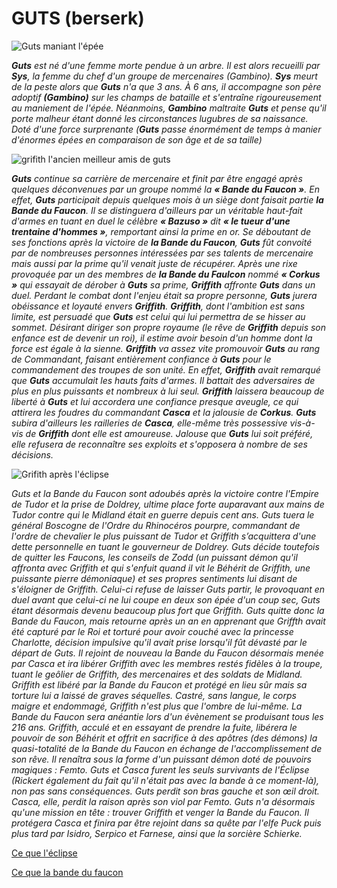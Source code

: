 #                                                                        GUTS (berserk)    

![Guts maniant l'épée](https://media.senscritique.com/media/000006493456/0/berserk.jpg)








***Guts** est né d'une femme morte pendue à un arbre. Il est alors recueilli par **Sys**, la femme du chef d'un groupe de mercenaires (Gambino). **Sys** meurt de la peste alors que **Guts** n'a que 3 ans. À 6 ans, il accompagne son père adoptif **(Gambino)** sur les champs de bataille et s'entraîne rigoureusement au maniement de l'épée. Néanmoins, **Gambino** maltraite **Guts** et pense qu'il porte malheur étant donné les circonstances lugubres de sa naissance. Doté d'une force surprenante (**Guts** passe énormément de temps à manier d'énormes épées en comparaison de son âge et de sa taille)*

![grifith l'ancien meilleur amis de guts](https://i1.sndcdn.com/artworks-2eEGVzRFyEgNVibH-yE99jA-t500x500.jpg)

***Guts** continue sa carrière de mercenaire et finit par être engagé après quelques déconvenues par un groupe nommé la **« Bande du Faucon »**. En effet, **Guts** participait depuis quelques mois à un siège dont faisait partie **la Bande du Faucon**. Il se distinguera d'ailleurs par un véritable haut-fait d'armes en tuant en duel le célèbre **« Bazuso »** dit **« le tueur d'une trentaine d'hommes »**, remportant ainsi la prime en or. Se déboutant de ses fonctions après la victoire de **la Bande du Faucon**, **Guts** fût convoité par de nombreuses personnes intéressées par ses talents de mercenaire mais aussi par la prime qu'il venait juste de récupérer. Après une rixe provoquée par un des membres de **la Bande du Faulcon** nommé **« Corkus »** qui essayait de dérober à **Guts** sa prime, **Griffith** affronte **Guts** dans un duel. Perdant le combat dont l'enjeu était sa propre personne, **Guts** jurera obéissance et loyauté envers **Griffith**. **Griffith**, dont l'ambition est sans limite, est persuadé que **Guts** est celui qui lui permettra de se hisser au sommet. Désirant diriger son propre royaume (le rêve de **Griffith** depuis son enfance est de devenir un roi), il estime avoir besoin d'un homme dont la force est égale à la sienne. **Griffith** va assez vite promouvoir **Guts** au rang de Commandant, faisant entièrement confiance à **Guts** pour le commandement des troupes de son unité. En effet, **Griffith** avait remarqué que **Guts** accumulait les hauts faits d'armes. Il battait des adversaires de plus en plus puissants et nombreux à lui seul. **Griffith** laissera beaucoup de liberté à **Guts** et lui accordera une confiance presque aveugle, ce qui attirera les foudres du commandant **Casca** et la jalousie de **Corkus**. **Guts** subira d'ailleurs les railleries de **Casca**, elle-même très possessive vis-à-vis de **Griffith** dont elle est amoureuse. Jalouse que **Guts** lui soit préféré, elle refusera de reconnaître ses exploits et s'opposera à nombre de ses décisions.* 

![Grifith après l'éclipse](https://yt3.googleusercontent.com/ytc/APkrFKag_e8LI28Tx7BR-uGwglNW1X4pg-Q-3mEWXGek=s900-c-k-c0x00ffffff-no-rj)



*Guts et la Bande du Faucon sont adoubés après la victoire contre l'Empire de Tudor et la prise de Doldrey, ultime place forte auparavant aux mains de Tudor contre qui le Midland était en guerre depuis cent ans. Guts tuera le général Boscogne de l'Ordre du Rhinocéros pourpre, commandant de l'ordre de chevalier le plus puissant de Tudor et Griffith s’acquittera d'une dette personnelle en tuant le gouverneur de Doldrey. Guts décide toutefois de quitter les Faucons, les conseils de Zodd (un puissant démon qu'il affronta avec Griffith et qui s'enfuit quand il vit le Béhérit de Griffith, une puissante pierre démoniaque) et ses propres sentiments lui disant de s'éloigner de Griffith. Celui-ci refuse de laisser Guts partir, le provoquant en duel avant que celui-ci ne lui coupe en deux son épée d'un coup sec, Guts étant désormais devenu beaucoup plus fort que Griffith. Guts quitte donc la Bande du Faucon, mais retourne après un an en apprenant que Griffth avait été capturé par le Roi et torturé pour avoir couché avec la princesse Charlotte, décision impulsive qu'il avait prise lorsqu'il fût dévasté par le départ de Guts. Il rejoint de nouveau la Bande du Faucon désormais menée par Casca et ira libérer Griffith avec les membres restés fidèles à la troupe, tuant le geôlier de Griffith, des mercenaires et des soldats de Midland. Griffith est libéré par la Bande du Faucon et protégé en lieu sûr mais sa torture lui a laissé de graves séquelles. Castré, sans langue, le corps maigre et endommagé, Griffith n'est plus que l'ombre de lui-même. La Bande du Faucon sera anéantie lors d'un évènement se produisant tous les 216 ans. Griffith, acculé et en essayant de prendre la fuite, libérera le pouvoir de son Béhérit et offrit en sacrifice à des apôtres (des démons) la quasi-totalité de la Bande du Faucon en échange de l'accomplissement de son rêve. Il renaîtra sous la forme d'un puissant démon doté de pouvoirs magiques : Femto. Guts et Casca furent les seuls survivants de l'Éclipse (Rickert également du fait qu'il n'était pas avec la bande à ce moment-là), non pas sans conséquences. Guts perdit son bras gauche et son œil droit. Casca, elle, perdit la raison après son viol par Femto. Guts n'a désormais qu'une mission en tête : trouver Griffith et venger la Bande du Faucon. Il protégera Casca et finira par être rejoint dans sa quête par l'elfe Puck puis plus tard par Isidro, Serpico et Farnese, ainsi que la sorcière Schierke.* 

[Ce que l'éclipse](https://www.manga-city.fr/eclipse-berserk/)

[Ce que la bande du faucon](https://fr-academic.com/dic.nsf/frwiki/178317)
